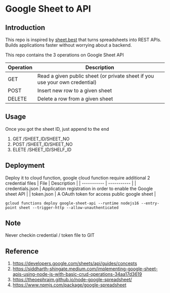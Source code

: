 # Google Sheet to API

## Introduction
This repo is inspired by [sheet.best](https://sheet.best/) that turns spreadsheets into REST APIs. Builds applications faster without worrying about a backend. 

This repo contains the 3 operations on Google Sheet API

| Operation      | Description |
| ----------- | ----------- |
| GET      | Read a given public sheet (or private sheet if you use your own credential)       |
| POST   | Insert new row to a given sheet        |
| DELETE   | Delete a row from a given sheet    |

## Usage
Once you got the sheet ID, just append to the end
1) GET /SHEET_ID/SHEET_NO
2) POST /SHEET_ID/SHEET_NO
3) ELETE /SHEET_ID/SHELF_ID

## Deployment
Deploy it to cloud function, google cloud function require additional 2 credential files 
| File      | Description |
| ----------- | ----------- |
| credentials.json  | Application registration in order to enable the Google sheet API | 
| token.json | A OAuth token for access public google sheet |
```
gcloud functions deploy google-sheet-api --runtime nodejs16 --entry-point sheet --trigger-http --allow-unauthenticated
```

## Note
Never checkin credential / token file to GIT

## Reference

1. https://developers.google.com/sheets/api/guides/concepts
2. https://siddharth-shingate.medium.com/implementing-google-sheet-apis-using-node-js-with-basic-crud-operations-34aa17d3619
3. https://theoephraim.github.io/node-google-spreadsheet/
4. https://www.npmjs.com/package/google-spreadsheet

